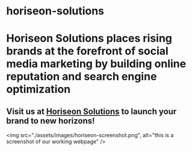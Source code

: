 # horiseon-solutions
<h1> Horiseon Solutions places rising brands at the forefront of social media marketing by building online reputation and search engine optimization </h1>

<h2> Visit us at <a href="https://scurvyirv.github.io/horiseon-solutions/">Horiseon Solutions</a> to launch your brand to new horizons! </h2>

<img src="./assets/images/horiseon-screenshot.png", alt="this is a screenshot of our working webpage" />
